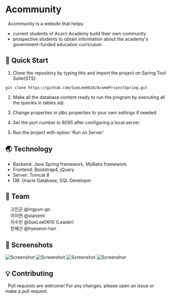 # Acommunity

&nbsp; Acommunity is a website that helps:
- current students of Acorn Academy build their own community
- prospective students to obtain information about the academy's government-funded education curriculum

## 👋  Quick Start

1. Clone the repository by typing this and import the project on Spring Tool Suite(STS):
```
git clone https://github.com/SueLee0610/AcommProjectSpring.git
```
2. Make all the database content ready to run the program by executing all the queries in tables.sql.

3. Change properties in jdbc.properties to your own settings if needed.

4. Set the port number to 8095 after configuring a local server.

5. Run the project with option 'Run on Server'.

## 🌏 Technology
- Backend: Java Spring framework, MyBatis framework
- Frontend: Bootstrap4, jQuery
- Server: Tomcat 8
- DB: Oracle Database, SQL Developer

## 👥 Team
&nbsp; &nbsp; 고인균 @ingyun-go\
&nbsp; &nbsp; 이미현 @xianeml\
&nbsp; &nbsp; 이수민 @SueLee0610 (Leader)\
&nbsp; &nbsp; 한혜선 @hyeseon-han

## 🌄 Screenshots
![Screenshot](https://user-images.githubusercontent.com/29162954/104170436-68824380-5401-11eb-9589-2fba1b33fe2f.png)
![Screenshot](https://user-images.githubusercontent.com/29162954/104169707-450ac900-5400-11eb-90af-75ea1d629fe6.png)
![Screenshot](https://user-images.githubusercontent.com/29162954/104169715-4805b980-5400-11eb-86ba-1a32e42b5f7c.png)
![Screenshot](https://user-images.githubusercontent.com/29162954/104169722-4b00aa00-5400-11eb-8608-d3c16ef9beec.png)

## 💡 Contributing
&nbsp; Pull requests are welcome! For any changes, please open an issue or make a pull request.
